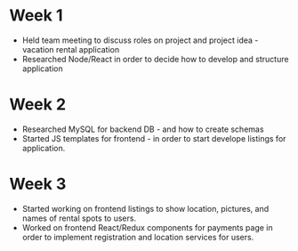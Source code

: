# Week 1

* Held team meeting to discuss roles on project and project idea - vacation rental application
* Researched Node/React in order to decide how to develop and structure application

# Week 2

* Researched MySQL for backend DB - and how to create schemas
* Started JS templates for frontend - in order to start develope listings for application.

# Week 3

* Started working on frontend listings to show location, pictures, and names of rental spots to users.
* Worked on frontend React/Redux components for payments page in order to implement registration and location services for users.

